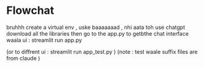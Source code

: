 # Flowchat
bruhhh
create a virtual env , uske baaaaaaad , nhi aata toh use chatgpt 
download all the libraries 
then go to the app.py to getbthe chat interface waala ui :  streamlit run app.py 

(or to diffrent ui : streamlit run app_test.py )
(note : test waale suffix files are from claude )
